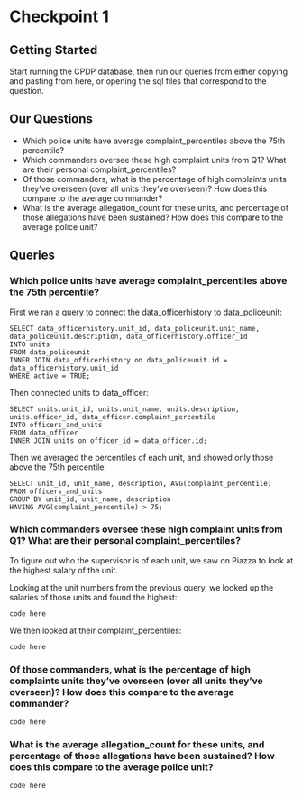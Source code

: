 # Checkpoint 1

## Getting Started
Start running the CPDP database, then run our queries from either copying and pasting from here, or opening the sql files that correspond to the question.

## Our Questions
* Which police units have average complaint_percentiles above the 75th percentile?
* Which commanders oversee these high complaint units from Q1? What are their personal complaint_percentiles?
* Of those commanders, what is the percentage of high complaints units they’ve overseen (over all units they’ve overseen)? How does this compare to the average commander?
* What is the average allegation_count for these units, and percentage of those allegations have been sustained? How does this compare to the average police unit?


## Queries

### Which police units have average complaint_percentiles above the 75th percentile?

First we ran a query to connect the data_officerhistory to data_policeunit:
```
SELECT data_officerhistory.unit_id, data_policeunit.unit_name, data_policeunit.description, data_officerhistory.officer_id
INTO units
FROM data_policeunit
INNER JOIN data_officerhistory on data_policeunit.id = data_officerhistory.unit_id
WHERE active = TRUE;
```
Then connected units to data_officer:
```
SELECT units.unit_id, units.unit_name, units.description, units.officer_id, data_officer.complaint_percentile
INTO officers_and_units
FROM data_officer
INNER JOIN units on officer_id = data_officer.id;
```
Then we averaged the percentiles of each unit, and showed only those above the 75th percentile:
```
SELECT unit_id, unit_name, description, AVG(complaint_percentile)
FROM officers_and_units
GROUP BY unit_id, unit_name, description
HAVING AVG(complaint_percentile) > 75;
```

### Which commanders oversee these high complaint units from Q1? What are their personal complaint_percentiles?

To figure out who the supervisor is of each unit, we saw on Piazza to look at the highest salary of the unit.

Looking at the unit numbers from the previous query, we looked up the salaries of those units and found the highest:
```
code here
```
We then looked at their complaint_percentiles:
```
code here
```

### Of those commanders, what is the percentage of high complaints units they’ve overseen (over all units they’ve overseen)? How does this compare to the average commander?
```
code here
```

### What is the average allegation_count for these units, and percentage of those allegations have been sustained? How does this compare to the average police unit?
```
code here
```